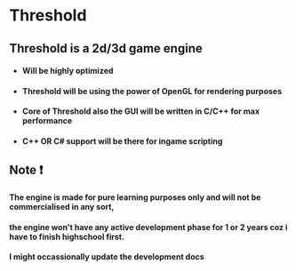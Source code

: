 # Threshold #

## Threshold is a 2d/3d game engine ##

* #### Will be highly optimized ###

* #### Threshold will be using the power of OpenGL for rendering purposes ###

* #### Core of Threshold also the GUI will be written in C/C++ for max performance ###

* #### C++ OR C# support will be there for ingame scripting  ###



## Note :exclamation: ## 
#### The engine is made for pure learning purposes only and will not be commercialised in any sort, 
#### the engine won't have any active development phase for 1 or 2 years coz i have to finish highschool first.
#### I might occassionally update the development docs 
  